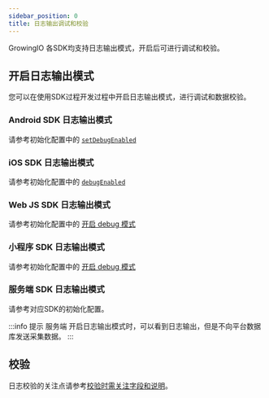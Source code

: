 ```yaml
---
sidebar_position: 0
title: 日志输出调试和校验
---
```


GrowingIO 各SDK均支持日志输出模式，开启后可进行调试和校验。

## 开启日志输出模式

您可以在使用SDK过程开发过程中开启日志输出模式，进行调试和数据校验。

### Android SDK 日志输出模式

请参考初始化配置中的 [`setDebugEnabled`](/docs/3.x/android/Configuration#3-setdebugenabled)

### iOS SDK 日志输出模式

请参考初始化配置中的 [`debugEnabled`](/docs/3.x/ios/Configuration#2-debugenabled)

### Web JS SDK 日志输出模式

请参考初始化配置中的 [开启 debug 模式](/docs/3.x/webjs/3.3/initSettings#debug)

### 小程序 SDK 日志输出模式

请参考初始化配置中的 [开启 debug 模式](/docs/3.x/miniprogram/3.3/initSettings#debug)

### 服务端 SDK 日志输出模式

请参考对应SDK的初始化配置。

:::info 提示
服务端 开启日志输出模式时，可以看到日志输出，但是不向平台数据库发送采集数据。
:::

## 校验

日志校验的关注点请参考[校验时需关注字段和说明](/docs/3.x/debugverify#校验时需关注字段和说明)。
